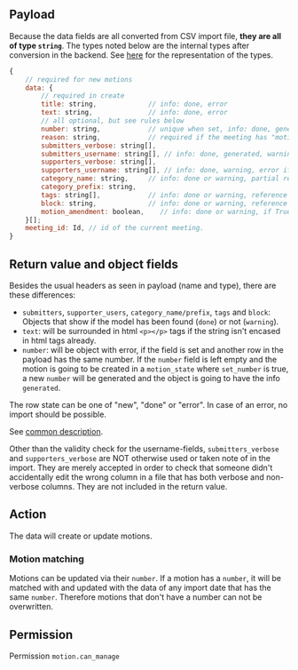 ## Payload

Because the data fields are all converted from CSV import file, **they are all of type `string`**. 
The types noted below are the internal types after conversion in the backend. See [here](https://github.com/OpenSlides/OpenSlides/wiki/preface_special_imports#internal-types) for the representation of the types.
```js
{
    // required for new motions
    data: {
        // required in create
        title: string,             // info: done, error
        text: string,              // info: done, error
        // all optional, but see rules below
        number: string,            // unique when set, info: done, generated or error
        reason: string,            // required if the meeting has "motions_reason_required", info: done or error
        submitters_verbose: string[],      
        submitters_username: string[], // info: done, generated, warning, error if len(submitters_verbose) > len(submitters_username) 
        supporters_verbose: string[],
        supporters_username: string[], // info: done, warning, error if len(supporters_verbose) > len(supporters_username)
        category_name: string,     // info: done or warning, partial reference to: motion_category
        category_prefix: string,
        tags: string[],            // info: done or warning, reference to: tag
        block: string,             // info: done or warning, reference to: motion_block
        motion_amendment: boolean,    // info: done or warning, if True, warning, that motion amendments cannot be imported
    }[];
    meeting_id: Id, // id of the current meeting.
}
```
## Return value and object fields

Besides the usual headers as seen in payload (name and type), there are these differences:

- `submitters`, `supporter_users`, `category_name/prefix`, `tags` and `block`: Objects that show if the model has been found (`done`) or not (`warning`).
- `text`: will be surrounded in html `<p></p>` tags if the string isn't encased in html tags already.
- `number`: will be object with error, if the field is set and another row in the payload has the same number. If the `number` field is left empty and the motion is going to be created in a `motion_state` where `set_number` is true, a new `number` will be generated and the object is going to have the info `generated`.

The row state can be one of "new", "done" or "error". In case of an error, no import should be possible.

See [common description](preface_special_imports#general-format-of-the-result-send-to-the-client-for-preview).

Other than the validity check for the username-fields, `submitters_verbose` and `supporters_verbose` are NOT otherwise used or taken note of in the import. They are merely accepted in order to check that someone didn't accidentally edit the wrong column in a file that has both verbose and non-verbose columns.
They are not included in the return value.


## Action
The data will create or update motions.

### Motion matching

Motions can be updated via their `number`.
If a motion has a `number`, it will be matched with and updated with the data of any import date that has the same `number`.
Therefore motions that don't have a number can not be overwritten.

## Permission
Permission `motion.can_manage`